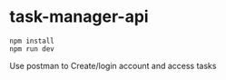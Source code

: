 # task-manager-api

```
npm install
npm run dev
```

Use postman to Create/login account and access tasks
